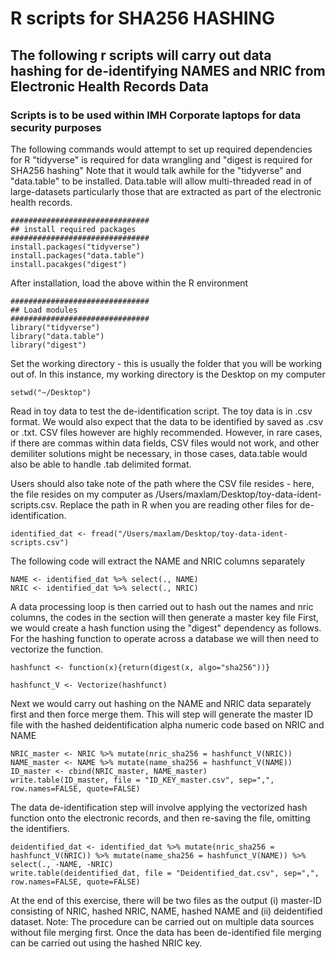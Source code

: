 # R scripts for SHA256 HASHING
## The following r scripts will carry out data hashing for de-identifying NAMES and NRIC from Electronic Health Records Data 
### Scripts is to be used within IMH Corporate laptops for data security purposes 

The following commands would attempt to set up required dependencies for R 
"tidyverse" is required for data wrangling and "digest is required for SHA256 hashing"
Note that it would talk awhile for the "tidyverse" and "data.table" to be installed. Data.table will allow multi-threaded read in of large-datasets
particularly those that are extracted as part of the electronic health records. 

```
###############################
## install required packages 
###############################
install.packages("tidyverse")
install.packages("data.table")
install.pacakges("digest")
```

After installation, load the above within the R environment 

```
###############################
## Load modules 
###############################
library("tidyverse")
library("data.table")
library("digest")
``` 

Set the working directory - this is usually the folder that you will be working out of. In this instance, my working directory is the Desktop on my computer
```
setwd("~/Desktop")
```

Read in toy data to test the de-identification script. The toy data is in .csv format. We would also expect that the data to be identified by saved as .csv or .txt. CSV files however are highly recommended. However, in rare cases, if there are commas within data fields, CSV files would not work, and other demiliter solutions might be necessary, in those cases, data.table would also be able to handle .tab delimited format. 

Users should also take note of the path where the CSV file resides - here, the file resides on my computer as /Users/maxlam/Desktop/toy-data-ident-scripts.csv. Replace the path in R when you are reading other files for de-identification. 

```
identified_dat <- fread("/Users/maxlam/Desktop/toy-data-ident-scripts.csv")
```

The following code will extract the NAME and NRIC columns separately
```
NAME <- identified_dat %>% select(., NAME)
NRIC <- identified_dat %>% select(., NRIC)
```

A data processing loop is then carried out to hash out the names and nric columns, the codes in the section will then generate a master key file
First, we would create a hash function using the "digest" dependency as follows. For the hashing function to operate across a database we will then need to vectorize the function. 

```
hashfunct <- function(x){return(digest(x, algo="sha256"))}

hashfunct_V <- Vectorize(hashfunct)
```

Next we would carry out hashing on the NAME and NRIC data separately first and then force merge them. This will step will generate the master ID file with the hashed deidentification alpha numeric code based on NRIC and NAME 
```
NRIC_master <- NRIC %>% mutate(nric_sha256 = hashfunct_V(NRIC))
NAME_master <- NAME %>% mutate(name_sha256 = hashfunct_V(NAME))
ID_master <- cbind(NRIC_master, NAME_master)
write.table(ID_master, file = "ID_KEY_master.csv", sep=",", row.names=FALSE, quote=FALSE)
```

The data de-identification step will involve applying the vectorized hash function onto the electronic records, and then re-saving the file, omitting the identifiers. 
```
deidentified_dat <- identified_dat %>% mutate(nric_sha256 = hashfunct_V(NRIC)) %>% mutate(name_sha256 = hashfunct_V(NAME)) %>% select(., -NAME, -NRIC)
write.table(deidentified_dat, file = "Deidentified_dat.csv", sep=",", row.names=FALSE, quote=FALSE)
```

At the end of this exercise, there will be two files as the output (i) master-ID consisting of NRIC, hashed NRIC, NAME, hashed NAME and (ii) deidentified dataset. Note: The procedure can be carried out on multiple data sources without file merging first. Once the data has been de-identified file merging can be carried out using the hashed NRIC key. 

